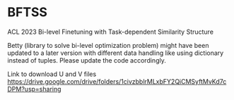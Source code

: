 # BFTSS
ACL 2023 Bi-level Finetuning with Task-dependent Similarity Structure

Betty (library to solve bi-level optimization problem) might have been updated to a later version with different data handling like using dictionary instead of tuples. Please update the code accordingly.

Link to download U and V files https://drive.google.com/drive/folders/1civzbblrMLxbFY2QiCMSyftMvKd7cDPM?usp=sharing
